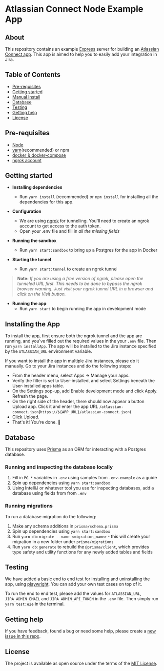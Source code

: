 # Atlassian Connect Node Example App

## About

This repository contains an example [Express](https://expressjs.com/en/4x/api.html) server for building an [Atlassian Connect app](https://developer.atlassian.com/cloud/jira/platform/getting-started-with-connect/).
This app is aimed to help you to easily add your integration in Jira.

## Table of Contents

- [Pre-requisites](#pre-requisites)
- [Getting started](#getting-started)
- [Manual Install](#manually-installing-the-app)
- [Database](#database)
- [Testing](#testing)
- [Getting help](#getting-help)
- [License](#license)

## Pre-requisites

- [Node](https://nodejs.org)
- [yarn](https://yarnpkg.com/getting-started/install)(recommended) or npm
- [docker & docker-compose](https://docs.docker.com/engine/install/)
- [ngrok account](https://ngrok.com/)

## Getting started

- **Installing dependencies**

  - Run `yarn install` (recommended) or `npm install` for installing all the dependencies for this app.

- **Configuration**

  - We are using [ngrok](https://ngrok.com/docs/getting-started) for tunnelling. You'll need to create an ngrok
    account to get access to the auth token.
  - Open your .env file and fill in _all the missing fields_

- **Running the sandbox**

  - Run `yarn start:sandbox` to bring up a Postgres for the app in Docker

- **Starting the tunnel**

  - Run `yarn start:tunnel` to create an ngrok tunnel

> **Note:** _If you are using a free version of ngrok, please open the tunneled URL first. This needs to be done to bypass the ngrok browser warning. Just visit your ngrok tunnel URL in a browser and click on the Visit button._

- **Running the app**
  - Run `yarn start` to begin running the app in development mode

## Installing the App

To install the app, first ensure both the ngrok tunnel and the app are running, and you've filled out the required
values in the your `.env` file. Then run `yarn installApp`. The app will be installed to the Jira instance specified by
the `ATLASSIAN_URL` environment variable.

If you want to install the app in multiple Jira instances, please do it manually. Go to your Jira instances and do
the following steps:

- From the header menu, select Apps -> Manage your apps.
- Verify the filter is set to User-installed, and select Settings beneath the User-installed apps table.
- On the Settings pop-up, add Enable development mode and click Apply. Refresh the page.
- On the right side of the header, there should now appear a button Upload app. Click it and enter the app URL
  `/atlassian-connect.json`(`https://${APP_URL}/atlassian-connect.json`)
- Click Upload.
- That's it! You're done. 🎉

## Database

This repository uses [Prisma](https://www.prisma.io/) as an ORM for interacting with a Postgres database.

### Running and inspecting the database locally

1. Fill in `PG_*` variables in `.env` using samples from `.env.example` as a guide
2. Spin up dependencies using `yarn start:sandbox`
3. Using IntelliJ or whatever tool you use for inspecting databases, add a database using fields from from `.env`

### Running migrations

To run a database migration do the following:

1. Make any schema additions in `prisma/schema.prisma`
2. Spin up dependencies using `yarn start:sandbox`
3. Run `yarn db:migrate --name <migration_name>` - this will create your migration in a new folder under `prisma/migrations`
4. Run `yarn db:generate` to rebuild the `@prisma/client`, which provides type safety and utility functions for any newly added tables and fields

## Testing

We have added a basic end to end test for installing and uninstalling the app, using [playwright](https://playwright.dev/docs/intro). You can add your own test cases on top of it.

To run the end to end test, please add the values for `ATLASSIAN_URL`, `JIRA_ADMIN_EMAIL` and `JIRA_ADMIN_API_TOKEN` in the `.env` file. Then simply run `yarn test:e2e` in the terminal.

## Getting help

If you have feedback, found a bug or need some help, please create a [new issue in this repo](https://github.com/atlassian/atlassian-connect-example-app-node/issues/new/choose).

## License

The project is available as open source under the terms of the [MIT License](./LICENSE).
